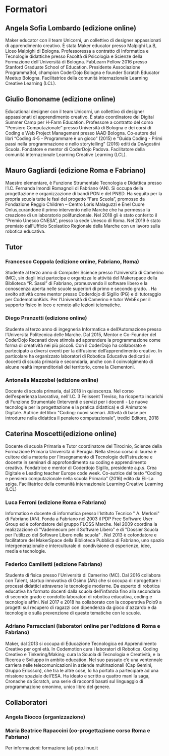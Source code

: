 

# Formatori

## Angela Sofia Lombardo (edizione online)
Maker educator con il team Unicorni, un collettivo di designer appassionati di apprendimento creativo. È stata Maker educator presso Malpighi La.B, Liceo Malpighi di Bologna. Professoressa a contratto di Informatica e Tecnologie didattiche presso Facoltà di Psicologia e Scienze della Formazione dell’Università di Bologna. FabLearn Fellow 2016 presso Stanford Graduate School of Education. Presidente Associazione ProgrammaBol, champion CoderDojo Bologna e founder Scratch Educator Meetup Bologna. Facilitatrice della comunità internazionale Learning Creative Learning (LCL).

## Giulio Bononame (edizione online)
Educational designer con il team Unicorni, un collettivo di designer appassionati di apprendimento creativo. È stato coordinatore dei Digital Summer Camp per H-Farm Education. Professore a contratto del corso “Pensiero Computazionale” presso Università di Bologna e dei corsi di Coding e Web Project Management presso IAAD Bologna. Co-autore dei libri “Coding 4-5 - Programmare è un gioco” (2015) e “Guida Coding - Primi passi nella programmazione e nello storytelling” (2016) editi da DeAgostini Scuola. Fondatore e mentor di CoderDojo Padova. Facilitatore della comunità internazionale Learning Creative Learning (LCL).

## Mauro Gagliardi (edizione Roma e Fabriano)
Maestro elementare, è Funzione Strumentale Tecnologia e Didattica presso l’I.C. Fernanda Imondi Romagnoli di Fabriano (AN). Si occupa della progettazione e organizzazione di bandi PON e del PNSD. Ha seguito per la propria scuola tutte le fasi del progetto “Fare Scuola”, promosso da Fondazione Reggio Children – Centro Loris Malaguzzi e Enel Cuore Onlus,curandone il primo intervento nelle Marche che ha permesso la creazione di un laboratorio polifunzionale. Nel 2018 gli è stato conferito il “Premio Unesco CNESA”, presso la sede Unesco di Roma. Nel 2019 è stato premiato dall’Ufficio Scolastico Regionale della Marche con un lavoro sulla robotica educativa. 

## Tutor


### Francesco Coppola (edizione online, Fabriano, Roma)
Studente al terzo anno di Computer Science presso l'Università di Camerino (MC), sin dagli inizi partecipa e organizza le attività del Makerspace della Biblioteca “R. Sassi” di Fabriano, promuovendo il software libero e la conoscenza aperta nelle scuole superiori di primo e secondo grado.  . Ha svolto attività come mentor presso Coderdojo di Sigillo (PG) e di tutoraggio per CodemotionKids. 
Per l’Università di Camerino è tutor WebEx per il supporto fisico in loco e remoto alle lezioni telematiche.

### Diego Pranzetti (edizione online)
Studente al terzo anno di ingegneria Informatica e dell’Automazione presso l’Università Politecnica delle Marche.
Dal 2015, Mentor e Co-Founder del CoderDojo Recanati dove stimola ad apprendere la programmazione come forma di creatività nei più piccoli.
Con il CoderDojo ha collaborato e partecipato a diversi eventi per la diffusione dell’apprendimento creativo. In particolare ha organizzato laboratori di Robotica Educativa dedicati ai docenti di scuola primaria e secondaria, anche con il coinvolgimento di alcune realtà imprenditoriali del territorio, come la Clementoni.

### Antonella Mazzobel (edizione online)
Docente di scuola primaria, dal 2018 in quiescenza. Nel corso dell'esperienza lavorativa, nell'I.C. 3 Felissent Treviso, ha ricoperto incarichi di Funzione Strumentale (Interventi e servizi per i docenti - Le nuove tecnologie per la progettazione e la pratica didattica) e di Animatore Digitale.
Autrice del libro "Coding: nuovi scenari. Attività di base per introdurre nella didattica il pensiero computazionale",  tredici Editore, 2018

## Caterina Moscetti(edizione online)
Docente di scuola Primaria e Tutor coordinatore del Tirocinio, Scienze della Formazione Primaria Università di Perugia. Nella stesso corso di laurea è cultore della materia per l'insegnamento di Tecnologie dell'Istruzione e docente in seminari di approfondimento su coding e apprendimento creativo. Fondatrice e mentor di Coderdojo Sigillo, presidente a.p.s. Crea Digitale e Leading teacher Europe code week. Co-autrice del testo “Coding e pensiero computazionale nella scuola Primaria” (2016) edito da Eli-La spiga. Facilitatrice della comunità internazionale Learning Creative Learning (LCL)

### Luca Ferroni (edizione Roma e Fabriano)
Informatico e docente di informatica presso l'Istituto Tecnico " A. Merloni" di Fabriano (AN).
Fonda a Fabriano nel 2003 il PDP Free Software User Group ed è cofondatore del gruppo FLOSS Marche. 
Nel 2009 coordina la realizzazione di "Vademecum per il Software Libero" e di "Dossier Scuola per l'utilizzo del Software Libero nella scuola" .
Nel 2013 è cofondatore e facilitatore del MakerSpace della Biblioteca Pubblica di Fabriano, uno spazio intergenerazionale e interculturale di condivisione di esperienze, idee, media e tecnologie.

### Federico Camilletti (edizione Fabriano)
Studente di fisica presso l'Università di Camerino (MC). Dal 2016 collabora con Talent, startup innovativa di Osimo (AN) che si occupa di riprogettare i processi didattici attraverso le tecnologie moderne. Da esperto di robotica educativa ha formato docenti dalla scuola dell'infanzia fino alla secondaria di secondo grado e condotto laboratori di robotica educativa, coding e tecnologie affini. Nel 2017 e 2018 ha collaborato con la cooperativa Polo9 a progetti sul recupero di ragazzi con dipendenza da gioco d'azzardo e da tecnologie e sulla prevenzione di queste tematiche con le scuole.

### Adriano Parracciani (laboratori online per l'edizione di Roma e Fabriano)
Maker, dal 2013 si occupa di Educazione Tecnologica ed Apprendimento Creativo per ogni età. In Codemotion cura i laboratori di Robotica, Coding Creativo e Tinkering/Making; cura la Scuola di Tecnologia e Creatività, e la Ricerca e Sviluppo in ambito education. Nel suo passato c’è una ventennale carriera nelle telecomunicazioni in aziende multinazionali (Cap Gemini, Gruppo Ericsson), che tra le altre cose, lo ha portato a partecipare ad una missione spaziale dell’ESA. Ha ideato e scritto a quattro mani la saga, Cronache da Scratch, una serie di racconti basati sul linguaggio di programmazione omonimo, unico libro del genere.
 
## Collaboratori

### Angela Biocco (organizzazione)
### Maria Beatrice Rapaccini (co-progettazione corso Roma e Fabriano)


Per informazioni: formazione (at) pdp.linux.it

